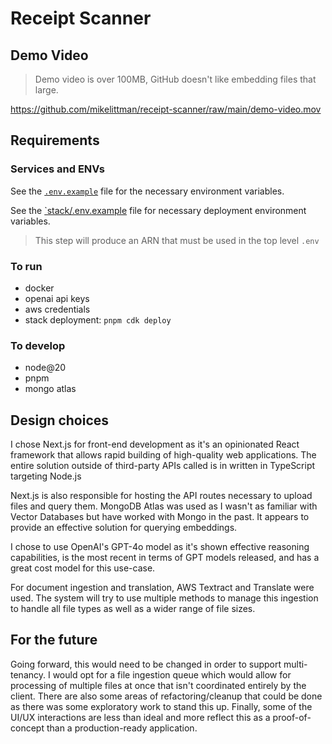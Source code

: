 # Receipt Scanner

## Demo Video

> Demo video is over 100MB, GitHub doesn't like embedding files that large.

https://github.com/mikelittman/receipt-scanner/raw/main/demo-video.mov

## Requirements

### Services and ENVs

See the [`.env.example`](./.env.example) file for the necessary environment variables.

See the [`stack/.env.example](./stack/.env.example) file for necessary deployment environment variables.

> This step will produce an ARN that must be used in the top level `.env`


### To run

- docker
- openai api keys
- aws credentials
- stack deployment: `pnpm cdk deploy`

### To develop

- node@20
- pnpm
- mongo atlas


## Design choices

I chose Next.js for front-end development as it's an opinionated React framework that allows rapid building of high-quality web applications. The entire solution outside of third-party APIs called is in written in TypeScript targeting Node.js

Next.js is also responsible for hosting the API routes necessary to upload files and query them. MongoDB Atlas was used as I wasn't as familiar with Vector Databases but have worked with Mongo in the past. It appears to provide an effective solution for querying embeddings.

I chose to use OpenAI's GPT-4o model as it's shown effective reasoning capabilities, is the most recent in terms of GPT models released, and has a great cost model for this use-case.

For document ingestion and translation, AWS Textract and Translate were used. The system will try to use multiple methods to manage this ingestion to handle all file types as well as a wider range of file sizes.

## For the future

Going forward, this would need to be changed in order to support multi-tenancy. I would opt for a file ingestion queue which would allow for processing of multiple files at once that isn't coordinated entirely by the client. There are also some areas of refactoring/cleanup that could be done as there was some exploratory work to stand this up. Finally, some of the UI/UX interactions are less than ideal and more reflect this as a proof-of-concept than a production-ready application.